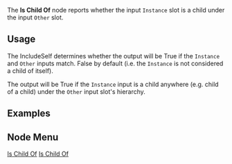 <languages></languages> <translate>

The **Is Child Of** node reports whether the input `Instance` slot is a
child under the input `Other` slot.

## Usage

The </code>IncludeSelf</code> determines whether the output will be True
if the `Instance` and `Other` inputs match. False by default (i.e. the
`Instance` is not considered a child of itself).

The output will be True if the `Instance` input is a child anywhere
(e.g. child of a child) under the `Other` input slot's hierarchy.

## Examples

## Node Menu

</translate>

[Is Child Of](Category:Protoflux{{#translation:}} "wikilink") [Is Child
Of](Category:Protoflux:Slots{{#translation:}} "wikilink")
